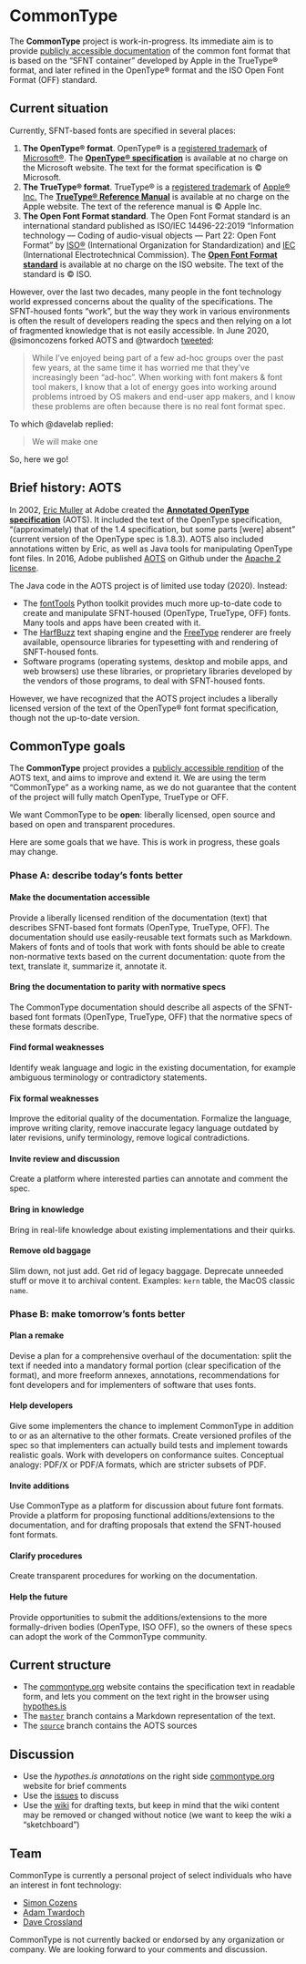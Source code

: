 # CommonType

The **CommonType** project is work-in-progress. Its immediate aim is to provide [publicly accessible documentation](http://commontype.org/) of the common font format that is based on the “SFNT container” developed by Apple in the TrueType® format, and later refined in the OpenType® format and the ISO Open Font Format (OFF) standard.

## Current situation

Currently, SFNT-based fonts are specified in several places:

1. **The OpenType® format**. OpenType® is a [registered trademark](https://www.microsoft.com/en-us/legal/intellectualproperty/trademarks/en-us.aspx) of [Microsoft®](https://www.microsoft.com/). The **[OpenType® specification](https://docs.microsoft.com/en-us/typography/opentype/spec/)** is available at no charge on the Microsoft website. The text for the format specification is © Microsoft.
2. **The TrueType® format**. TrueType® is a [registered trademark](https://www.apple.com/legal/intellectual-property/trademark/appletmlist.html) of [Apple® Inc.](https://www.apple.com/) The **[TrueType® Reference Manual](https://developer.apple.com/fonts/TrueType-Reference-Manual/)** is available at no charge on the Apple website. The text of the reference manual is © Apple Inc.
3. **The Open Font Format standard**. The Open Font Format standard is an international standard published as ISO/IEC 14496-22:2019 “Information technology — Coding of audio-visual objects — Part 22: Open Font Format” by [ISO®](https://www.iso.org/) (International Organization for Standardization) and [IEC](https://www.iec.ch/) (International Electrotechnical Commission). The **[Open Font Format standard](https://standards.iso.org/ittf/PubliclyAvailableStandards/c074461_ISO_IEC_14496-22_2019.zip)** is available at no charge on the ISO website. The text of the standard is © ISO.

However, over the last two decades, many people in the font technology world expressed concerns about the quality of the specifications. The SFNT-housed fonts “work”, but the way they work in various environments is often the result of developers reading the specs and then relying on a lot of fragmented knowledge that is not easily accessible. In June 2020, @simoncozens forked AOTS and @twardoch [tweeted](https://twitter.com/adamtwar/status/1274803202450436096): 

> While I’ve enjoyed being part of a few ad-hoc groups over the past few years, at the same time it has worried me that they’ve increasingly been “ad-hoc”. When working with font makers & font tool makers, I know that a lot of energy goes into working around problems introed by OS makers and end-user app makers, and I know these problems are often because there is no real font format spec.

To which @davelab replied:

> We will make one

So, here we go!

## Brief history: AOTS

In 2002, [Eric Muller](https://github.com/eric-muller) at Adobe created the **[Annotated OpenType specification](https://github.com/adobe-type-tools/aots)** (AOTS). It included the text of the OpenType specification, “(approximately) that of the 1.4 specification, but some parts [were] absent” (current version of the OpenType spec is 1.8.3). AOTS also included annotations witten by Eric, as well as Java tools for manipulating OpenType font files. In 2016, Adobe published [AOTS](https://github.com/adobe-type-tools/aots) on Github under the [Apache 2 license](https://github.com/adobe-type-tools/aots/blob/master/LICENSE.md).

The Java code in the AOTS project is of limited use today (2020). Instead: 

- The [fontTools](https://github.com/fonttools/fonttools/) Python toolkit provides much more up-to-date code to create and manipulate SFNT-housed (OpenType, TrueType, OFF) fonts. Many tools and apps have been created with it.
- The [HarfBuzz](https://github.com/harfbuzz/harfbuzz) text shaping engine and the [FreeType](https://www.freetype.org/) renderer are freely available, opensource libraries for typesetting with and rendering of SNFT-housed fonts.
- Software programs (operating systems, desktop and mobile apps, and web browsers) use these libraries, or proprietary libraries developed by the vendors of those programs, to deal with SFNT-housed fonts.

However, we have recognized that the AOTS project includes a liberally licensed version of the text of the OpenType® font format specification, though not the up-to-date version.

## CommonType goals

The **CommonType** project provides a [publicly accessible rendition](http://commontype.org/) of the AOTS text, and aims to improve and extend it. We are using the term “CommonType” as a working name, as we do not guarantee that the content of the project will fully match OpenType, TrueType or OFF.

We want CommonType to be **open**: liberally licensed, open source and based on open and transparent procedures. 

Here are some goals that we have. This is work in progress, these goals may change. 

### Phase A: describe today’s fonts better

#### Make the documentation accessible

Provide a liberally licensed rendition of the documentation (text) that describes SFNT-based font formats (OpenType, TrueType, OFF). The documentation should use easily-reusable text formats such as Markdown. Makers of fonts and of tools that work with fonts should be able to create non-normative texts based on the current documentation: quote from the text, translate it, summarize it, annotate it. 

#### Bring the documentation to parity with normative specs

The CommonType documentation should describe all aspects of the SFNT-based font formats (OpenType, TrueType, OFF) that the normative specs of these formats describe. 

#### Find formal weaknesses

Identify weak language and logic in the existing documentation, for example ambiguous terminology or contradictory statements.

#### Fix formal weaknesses

Improve the editorial quality of the documentation. Formalize the language, improve writing clarity, remove inaccurate legacy language outdated by later revisions, unify terminology, remove logical contradictions.

#### Invite review and discussion

Create a platform where interested parties can annotate and comment the spec.

#### Bring in knowledge

Bring in real-life knowledge about existing implementations and their quirks.

#### Remove old baggage

Slim down, not just add. Get rid of legacy baggage. Deprecate unneeded stuff or move it to archival content. Examples: `kern` table, the MacOS classic `name`. 

### Phase B: make tomorrow’s fonts better

#### Plan a remake

Devise a plan for a comprehensive overhaul of the documentation: split the text if needed into a mandatory formal portion (clear specification of the format),  and more freeform annexes, annotations, recommendations for font developers and for implementers of software that uses fonts.

#### Help developers

Give some implementers the chance to implement CommonType in addition to or as an alternative to the other formats. Create versioned profiles of the spec so that implementers can actually build tests and implement towards realistic goals. Work with developers on conformance suites. Conceptual analogy: PDF/X or PDF/A formats, which are stricter subsets of PDF.

#### Invite additions

Use CommonType as a platform for discussion about future font formats. Provide a platform for proposing functional additions/extensions to the documentation, and for drafting proposals that extend the SFNT-housed font formats.

#### Clarify procedures

Create transparent procedures for working on the documentation.

#### Help the future

Provide opportunities to submit the additions/extensions to the more formally-driven bodies (OpenType, ISO OFF), so the owners of these specs can adopt the work of the CommonType community. 

## Current structure

- The [commontype.org](http://commontype.org/) website contains the specification text in readable form, and lets you comment on the text right in the browser using [hypothes.is](http://hypothes.is/)
- The [`master`](https://github.com/commontype-standard/commontype-standard.github.io/tree/master) branch contains a Markdown representation of the text.
- The [`source`](https://github.com/commontype-standard/commontype-standard.github.io/tree/source) branch contains the AOTS sources

## Discussion

- Use the _hypothes.is annotations_ on the right side [commontype.org](http://commontype.org/) website for brief comments
- Use the [issues](https://github.com/commontype-standard/commontype-standard.github.io/issues) to discuss
- Use the [wiki](https://github.com/commontype-standard/commontype-standard.github.io/wiki) for drafting texts, but keep in mind that the wiki content may be removed or changed without notice (we want to keep the wiki a “sketchboard”)

## Team

CommonType is currently a personal project of select individuals who have an interest in font technology:

- [Simon Cozens](https://github.com/simoncozens)
- [Adam Twardoch](https://github.com/twardoch)
- [Dave Crossland](https://github.com/davelab6)

CommonType is not currently backed or endorsed by any organization or company. We are looking forward to your comments and discussion.
